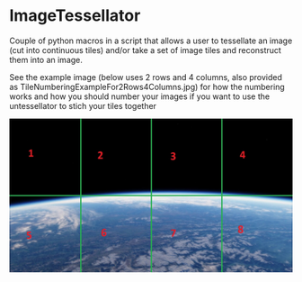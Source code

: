 # ImageTessellator
Couple of python macros in a script that allows a user to tessellate an image (cut into continuous tiles) and/or take a set of image tiles and reconstruct them into an image. </br>

See the example image (below uses 2 rows and 4 columns, also provided as TileNumberingExampleFor2Rows4Columns.jpg) for how the numbering works and how you should number your images if you want to use the untessellator to stich your tiles together </br>

![alt text](https://raw.githubusercontent.com/BrendonMadison/ImageTessellator/main/TileNumberingExampleFor2Rows4Columns.jpg)
